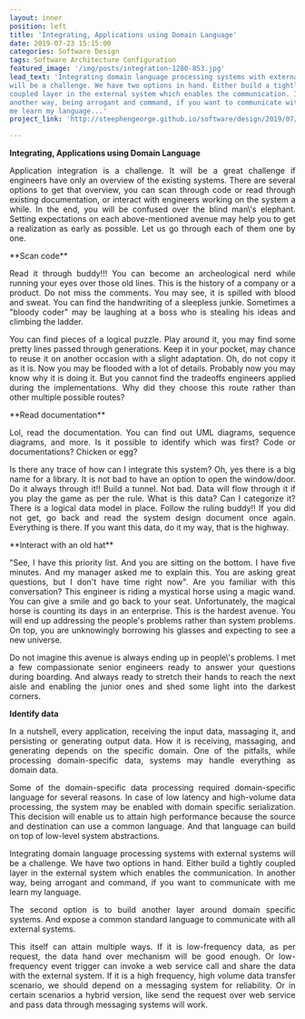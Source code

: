```yaml
---
layout: inner
position: left
title: 'Integrating, Applications using Domain Language'
date: 2019-07-23 15:15:00
categories: Software Design
tags: Software Architecture Configuration
featured_image: '/img/posts/integration-1280-853.jpg'
lead_text: 'Integrating domain language processing systems with external systems
will be a challenge. We have two options in hand. Either build a tightly
coupled layer in the external system which enables the communication. In
another way, being arrogant and command, if you want to communicate with
me learn my language...'
project_link: 'http://steephengeorge.github.io/software/design/2019/07/23/application-integration.html'

---
```


**Integrating, Applications using Domain Language**

<p>
<div align="justify">
Application integration is a challenge. It will be a great challenge if
engineers have only an overview of the existing systems. There are
several options to get that overview, you can scan through code or read
through existing documentation, or interact with engineers working on
the system a while. In the end, you will be confused over the blind
man\'s elephant. Setting expectations on each above-mentioned avenue may
help you to get a realization as early as possible. Let us go through
each of them one by one.
</div>
</p>
**Scan code**
<p>
<div align="justify">
Read it through buddy!!! You can become an archeological nerd while
running your eyes over those old lines. This is the history of a company
or a product. Do not miss the comments. You may see, it is spilled with
blood and sweat. You can find the handwriting of a sleepless junkie.
Sometimes a "bloody coder" may be laughing at a boss who is stealing his
ideas and climbing the ladder.
</div>
</p>
<p>
<div align="justify">
You can find pieces of a logical puzzle. Play around it, you may find
some pretty lines passed through generations. Keep it in your pocket,
may chance to reuse it on another occasion with a slight adaptation. Oh,
do not copy it as it is. Now you may be flooded with a lot of details.
Probably now you may know why it is doing it. But you cannot find the
tradeoffs engineers applied during the implementations. Why did they
choose this route rather than other multiple possible routes?
</div>
</p>
**Read documentation**
<p>
<div align="justify">
Lol, read the documentation. You can find out UML diagrams, sequence
diagrams, and more. Is it possible to identify which was first? Code or
documentations? Chicken or egg?
</div>
</p>
<p>
<div align="justify">
Is there any trace of how can I integrate this system? Oh, yes there is
a big name for a library. It is not bad to have an option to open the
window/door. Do it always through it!! Build a tunnel. Not bad. Data
will flow through it if you play the game as per the rule. What is this
data? Can I categorize it? There is a logical data model in place.
Follow the ruling buddy!! If you did not get, go back and read the
system design document once again. Everything is there. If you want this
data, do it my way, that is the highway.
</div>
</p>
**Interact with an old hat**
<p>
<div align="justify">

"See, I have this priority list. And you are sitting on the bottom.
I have five minutes. And my manager asked me to explain this. You are
asking great questions, but I don't have time right now". Are you
familiar with this conversation? This engineer is riding a mystical
horse using a magic wand. You can give a smile and go back to your seat.
Unfortunately, the magical horse is counting its days in an enterprise.
This is the hardest avenue. You will end up addressing the people\'s
problems rather than system problems. On top, you are unknowingly
borrowing his glasses and expecting to see a new universe.
</div>
</p>

<p>
<div align="justify">
Do not imagine this avenue is always ending up in people\'s problems. I
met a few compassionate senior engineers ready to answer your questions
during boarding. And always ready to stretch their hands to reach the
next aisle and enabling the junior ones and shed some light into the
darkest corners.
</div>
</p>

**Identify data**
<p>
<div align="justify">
In a nutshell, every application, receiving the input data, massaging
it, and persisting or generating output data. How it is receiving,
massaging, and generating depends on the specific domain. One of the
pitfalls, while processing domain-specific data, systems may handle
everything as domain data.
</div>
</p>
<p>
<div align="justify">
Some of the domain-specific data processing required domain-specific
language for several reasons. In case of low latency and high-volume
data processing, the system may be enabled with domain specific
serialization. This decision will enable us to attain high performance
because the source and destination can use a common language. And that
language can build on top of low-level system abstractions.
</div>
</p>
<p>
<div align="justify">
Integrating domain language processing systems with external systems
will be a challenge. We have two options in hand. Either build a tightly
coupled layer in the external system which enables the communication. In
another way, being arrogant and command, if you want to communicate with
me learn my language.
</div>
</p>
<p>
<div align="justify">
The second option is to build another layer around domain specific
systems. And expose a common standard language to communicate with all
external systems.
</div>
</p>
<p>
<div align="justify">
This itself can attain multiple ways. If it is low-frequency data, as
per request, the data hand over mechanism will be good enough. Or
low-frequency event trigger can invoke a web service call and share the
data with the external system. If it is a high frequency, high volume
data transfer scenario, we should depend on a messaging system for
reliability. Or in certain scenarios a hybrid version, like send the
request over web service and pass data through messaging systems will
work.
</div>
</p>